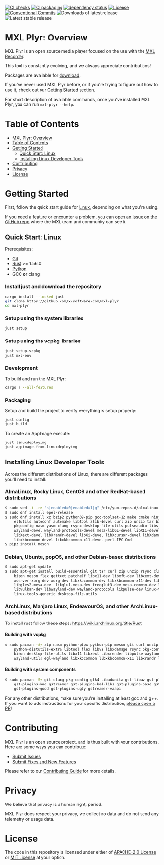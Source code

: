 [![CI checks](https://github.com/x-software-com/mxl-plyr/actions/workflows/check.yml/badge.svg)](https://github.com/x-software-com/mxl-plyr/actions/workflows/check.yml)
[![CI packaging](https://github.com/x-software-com/mxl-plyr/actions/workflows/package.yml/badge.svg)](https://github.com/x-software-com/mxl-plyr/actions/workflows/package.yml)
[![dependency status](https://deps.rs/repo/github/x-software-com/mxl-plyr/status.svg)](https://deps.rs/repo/github/x-software-com/mxl-plyr)
[![License](https://img.shields.io/github/license/x-software-com/mxl-plyr)](https://github.com/x-software-com/mxl-plyr/blob/main/LICENSE)
[![Conventional Commits](https://img.shields.io/badge/Conventional%20Commits-1.0.0-yellow.svg)](https://conventionalcommits.org)
![Downloads of latest release](https://badgen.net/github/assets-dl/x-software-com/mxl-plyr)
![Latest stable release](https://badgen.net/github/release/x-software-com/mxl-plyr/stable)

# MXL Plyr: Overview

MXL Plyr is an open source media player focused on the use with the [MXL Recorder](https://www.x-software.com/download/).

This tool is constantly evolving, and we always appreciate contributions!

Packages are available for [download](overview:releases).

If you've never used MXL Plyr before, or if you're trying to figure out how to use it, check out our [Getting Started](#getting-started) section.

For short description of available commands, once you've installed MXL Plyr, you can run `mxl-plyr --help`.

# Table of Contents

- [MXL Plyr: Overview](#mxl-plyr-overview)
- [Table of Contents](#table-of-contents)
- [Getting Started](#getting-started)
  - [Quick Start: Linux](#quick-start-linux)
  - [Installing Linux Developer Tools](#installing-linux-developer-tools)
- [Contributing](#contributing)
- [Privacy](#privacy)
- [License](#license)

# Getting Started

First, follow the quick start guide for [Linux](#quick-start-unix), depending on what you're using.

If you need a feature or encounter a problem, you can [open an issue on the GitHub repo][contributing:submit-issue] where the MXL team and community can see it.

## Quick Start: Linux

Prerequisites:

- [Git][getting-started:git]
- [Rust][getting-started:rust] >= 1.56.0
- [Python][getting-started:python]
- GCC **or** clang

### Install just and download the repository

```sh
cargo install --locked just
git clone https://github.com/x-software-com/mxl-plyr
cd mxl-plyr
```

### Setup using the system libraries

```sh
just setup
```

### Setup using the vcpkg libraries

```sh
just setup-vcpkg
just mxl-env
```

### Development

To build and run the MXL Plyr:

```sh
cargo r --all-features
```

### Packaging

Setup and build the project to verify everything is setup properly:

```sh
just config
just build
```

To create an AppImage execute:

```sh
just linuxdeployimg
just appimage-from-linuxdeployimg
```

## Installing Linux Developer Tools

Across the different distributions of Linux, there are different packages you'll need to install:

### AlmaLinux, Rocky Linux, CentOS and other RedHat-based distributions

```sh
$ sudo sed -i -re "s|enabled=0|enabled=1|g" /etc/yum.repos.d/almalinux-powertools.repo
$ sudo dnf install epel-release
$ sudo dnf install xz bzip2 python39-pip gcc-toolset-12 make cmake ninja-build git \
    elfutils autoconf automake libtool zlib-devel curl zip unzip tar bison flex \
    pkgconfig nasm yasm clang rsync desktop-file-utils pulseaudio-libs-devel vulkan-loader-devel \
    wayland-devel wayland-protocols-devel mesa-libGL-devel libX11-devel libXft-devel \
    libXext-devel libXrandr-devel libXi-devel libXcursor-devel libXdamage-devel libXinerama-devel \
    libxkbcommon-devel libxkbcommon-x11-devel perl-IPC-Cmd
$ pip3 install meson
```

### Debian, Ubuntu, popOS, and other Debian-based distributions

```sh
$ sudo apt-get update
$ sudo apt-get install build-essential git tar curl zip unzip rsync clang nasm autoconf libtool \
    bison meson flex gettext patchelf libx11-dev libxft-dev libxext-dev  libx11-dev \
    xserver-xorg-dev xorg-dev libxkbcommon-dev libxkbcommon-x11-dev libx11-xcb-dev \
    libgles2-mesa-dev  libglu1-mesa-dev freeglut3-dev mesa-common-dev libegl1-mesa-dev \
    libvulkan-dev libwayland-dev wayland-protocols libpulse-dev linux-tools-common \
    linux-tools-generic desktop-file-utils
```

### ArchLinux, Manjaro Linux, EndeavourOS, and other ArchLinux-based distributions

To install rust follow these steps: <https://wiki.archlinux.org/title/Rust>

#### Building with vcpkg

```sh
$ sudo pacman -Sy zip nasm python-pipx python-pip meson git curl unzip tar cmake ninja clang \
    python-distutils-extra libtool flex libva libxdamage rsync pkg-config autoconf automake make \
    bison desktop-file-utils libx11 libxext libxrender libpulse wayland wayland-protocols \
    wayland-utils egl-wayland libxkbcommon libxkbcommon-x11 libxrandr libxi libxcursor libxinerama
```

#### Building with system components

```sh
$ sudo pacman -Sy git clang pkg-config gtk4 libadwaita gst-libav gst-plugin-pipewire gst-plugin-va \
    gst-plugins-bad gstreamer gst-plugins-bad-libs gst-plugins-base gst-plugins-base-libs \
    gst-plugins-good gst-plugins-ugly gstreamer-vaapi
```

For any other distributions, make sure you're installing at least gcc and g++. If you want to add instructions for your specific distribution, [please open a PR][contributing:submit-pr]!

[getting-started:git]: https://git-scm.com/downloads
[getting-started:rust]: https://rustup.rs/
[getting-started:python]: https://www.python.org/downloads/

# Contributing

MXL Plyr is an open source project, and is thus built with your contributions. Here are some ways you can contribute:

- [Submit Issues][contributing:submit-issue]
- [Submit Fixes and New Features][contributing:submit-pr]

Please refer to our [Contributing Guide](CONTRIBUTING.md) for more details.

[contributing:submit-issue]: https://github.com/x-software-com/mxl-plyr/issues/new/choose
[contributing:submit-pr]: https://github.com/x-software-com/mxl-plyr/pulls

# Privacy

We believe that privacy is a human right, period.

MXL Plyr does respect your privacy, we collect no data and do not send any telemetry or usage data.

# License

The code in this repository is licensed under either of [APACHE-2.0 License](LICENSE-APACHE) or [MIT License](LICENSE-MIT) at your option.
